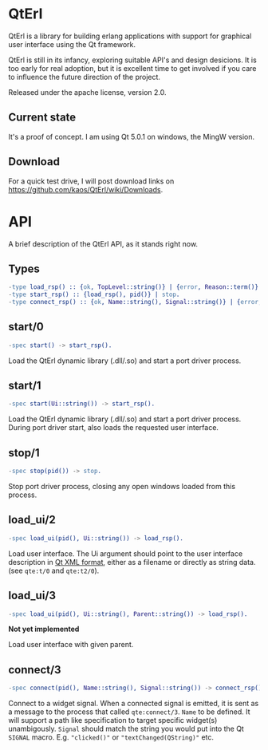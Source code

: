 QtErl
=====

QtErl is a library for building erlang applications with support for graphical
user interface using the Qt framework.

QtErl is still in its infancy, exploring suitable API's and design desicions.
It is too early for real adoption, but it is excellent time to get involved
if you care to influence the future direction of the project.

Released under the apache license, version 2.0.


Current state
-------------

It's a proof of concept. I am using Qt 5.0.1 on windows, the MingW version.


Download
--------

For a quick test drive, I will post download links on https://github.com/kaos/QtErl/wiki/Downloads.


API
===

A brief description of the QtErl API, as it stands right now.

Types
-----

```erlang
-type load_rsp() :: {ok, TopLevel::string()} | {error, Reason::term()}.
-type start_rsp() :: {load_rsp(), pid()} | stop.
-type connect_rsp() :: {ok, Name::string(), Signal::string()} | {error, Name::string(), Signal::string()}.
```

start/0
-------

```erlang
-spec start() -> start_rsp().
```

Load the QtErl dynamic library (.dll/.so) and start a port driver process.


start/1
-------

```erlang
-spec start(Ui::string()) -> start_rsp().
```

Load the QtErl dynamic library (.dll/.so) and start a port driver process.
During port driver start, also loads the requested user interface.


stop/1
------

```erlang
-spec stop(pid()) -> stop.
```

Stop port driver process, closing any open windows loaded from this process.


load_ui/2
---------

```erlang
-spec load_ui(pid(), Ui::string()) -> load_rsp().
```

Load user interface. The Ui argument should point to the user interface description in [Qt XML format](http://qt-project.org/doc/qt-4.8/designer-ui-file-format.html),
either as a filename or directly as string data. (see `qte:t/0` and `qte:t2/0`).


load_ui/3
---------

```erlang
-spec load_ui(pid(), Ui::string(), Parent::string()) -> load_rsp().
```

**Not yet implemented**

Load user interface with given parent.


connect/3
---------

```erlang
-spec connect(pid(), Name::string(), Signal::string()) -> connect_rsp().
```

Connect to a widget signal. When a connected signal is emitted, it is sent as a message to the process that called `qte:connect/3`.
`Name` to be defined. It will support a path like specification to target specific widget(s) unambigously.
`Signal` should match the string you would put into the Qt `SIGNAL` macro. E.g. `"clicked()"` or `"textChanged(QString)"` etc.
